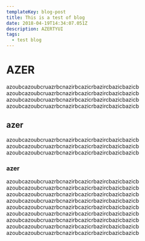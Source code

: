 ```yaml
---
templateKey: blog-post
title: This is a test of blog
date: 2018-04-19T14:34:07.051Z
description: AZERTYUI
tags:
  - test blog
---
```

# AZER

azoubcazoubcruazrbcnazirbcazicrbazircbazicbazicb
azoubcazoubcruazrbcnazirbcazicrbazircbazicbazicb
azoubcazoubcruazrbcnazirbcazicrbazircbazicbazicb
azoubcazoubcruazrbcnazirbcazicrbazircbazicbazicb

## azer

azoubcazoubcruazrbcnazirbcazicrbazircbazicbazicb
azoubcazoubcruazrbcnazirbcazicrbazircbazicbazicb
azoubcazoubcruazrbcnazirbcazicrbazircbazicbazicb

### azer

azoubcazoubcruazrbcnazirbcazicrbazircbazicbazicb
azoubcazoubcruazrbcnazirbcazicrbazircbazicbazicb
azoubcazoubcruazrbcnazirbcazicrbazircbazicbazicb
azoubcazoubcruazrbcnazirbcazicrbazircbazicbazicb
azoubcazoubcruazrbcnazirbcazicrbazircbazicbazicb
azoubcazoubcruazrbcnazirbcazicrbazircbazicbazicb
azoubcazoubcruazrbcnazirbcazicrbazircbazicbazicb
azoubcazoubcruazrbcnazirbcazicrbazircbazicbazicb
azoubcazoubcruazrbcnazirbcazicrbazircbazicbazicb
